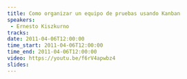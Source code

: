 ```yaml
---
title: Como organizar un equipo de pruebas usando Kanban
speakers:
 - Ernesto Kiszkurno
tracks:
date: 2011-04-06T12:00:00
time_start: 2011-04-06T12:00:00
time_end: 2011-04-06T12:00:00
video: https://youtu.be/f6rV4apwbz4
slides:
---
```


